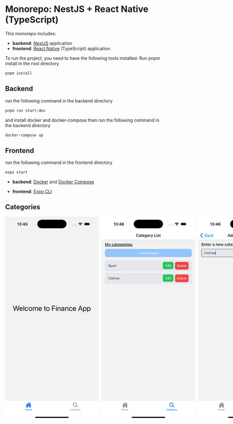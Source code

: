 # Monorepo: NestJS + React Native (TypeScript)

This monorepo includes:
- **backend**: [NestJS](https://docs.nestjs.com/) application
- **frontend**: [React Native](https://reactnative.dev/) (TypeScript) application

To run the project, you need to have the following tools installed:
Run pnpm install in the root directory
```bash
pnpm install
```
## Backend
run the following command in the backend directory
```bash
pnpm run start:dev
```
and install docker and docker-compose then run the following command in the backend directory
```bash
docker-compose up
```
## Frontend
run the following command in the frontend directory
```bash
expo start
```

- **backend**: [Docker](https://www.docker.com/) and [Docker Compose](https://docs.docker.com/compose/)



- **frontend**: [Expo CLI](https://docs.expo.dev/workflow/expo-cli/)


## Categories
<div style="display: flex; gap: 10px;">
  <img src="frontend/assets/images/app.png" alt="app.png" width="300"/>
  <img src="frontend/assets/images/app1.png" alt="app1.png" width="300"/>
  <img src="frontend/assets/images/app2.png" alt="app1.png" width="300"/>
</div>